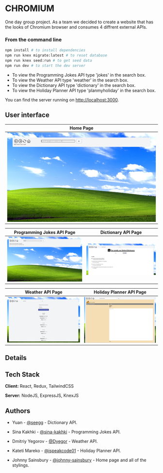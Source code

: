 # CHROMIUM

One day group project.
As a team we decided to create a website that has the looks of Chromium browser and consumes 4 diffrent external APIs.

### From the command line

```bash
npm install # to install dependencies
npm run knex migrate:latest # to reset database
npm run knex seed:run # to get seed data
npm run dev # to start the dev server
```

- To view the Programming Jokes API type 'jokes' in the search box.
- To view the Weather API type 'weather' in the search box.
- To view the Dictionary API type 'dictionary' in the search box.
- To view the Holiday Planner API type 'planmyholiday' in the search box.

You can find the server running on [http://localhost:3000](http://localhost:3000).

## User interface

Home Page|
------------------------------------|
![Homepage](docs/homePage.PNG)|

Programming Jokes API Page|Dictionary API Page
------------------------------------|------------------------------
![ProgrammingJokesAPIPage](docs/jokesAPI.PNG)|![DictionaryAPIPage](docs/dictionaryAPI.PNG)

Weather API Page|Holiday Planner API Page
------------------------------------|-------------------------------
![WeatherAPIPage](docs/weatherAPI.PNG)|![HolidayPlannerAPIPage](docs/holidayPlanner.PNG)

## Details

## Tech Stack
**Client:** React, Redux, TailwindCSS

**Server:** NodeJS, ExpressJS, KnexJS

## Authors
- Yuan - [@seegg](https://github.com/seegg) - Dictionary API.

- Sina Kakhki - [@sina-kakhki](https://github.com/sina-kakhki) - Programming Jokes API.

- Dmitriy Yegorov - [@Dyegor](https://github.com/Dyegor) - Weather API.

- Kateti Mareko - [@ispeakcode01](https://github.com/ispeakcode01) - Holiday Planner API.

- Johnny Sainsbury - [@johnny-sainsbury](https://github.com/johnny-sainsbury) - Home page and all of the stylings.
